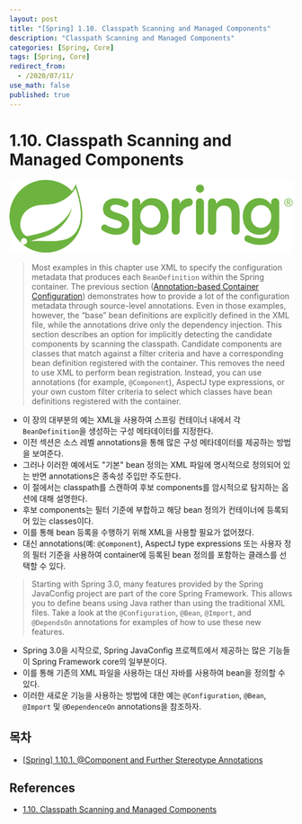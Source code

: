 ```yaml
---
layout: post
title: "[Spring] 1.10. Classpath Scanning and Managed Components"
description: "Classpath Scanning and Managed Components"
categories: [Spring, Core]
tags: [Spring, Core]
redirect_from:
  - /2020/07/11/
use_math: false
published: true
---
```


# 1.10. Classpath Scanning and Managed Components

<img src="/assets/images/posts/logos/spring-logo.svg">

> Most examples in this chapter use XML to specify the configuration metadata that produces each `BeanDefinition` within the Spring container. The previous section ([Annotation-based Container Configuration](https://docs.spring.io/spring/docs/current/spring-framework-reference/core.html#beans-annotation-config)) demonstrates how to provide a lot of the configuration metadata through source-level annotations. Even in those examples, however, the “base” bean definitions are explicitly defined in the XML file, while the annotations drive only the dependency injection. This section describes an option for implicitly detecting the candidate components by scanning the classpath. Candidate components are classes that match against a filter criteria and have a corresponding bean definition registered with the container. This removes the need to use XML to perform bean registration. Instead, you can use annotations (for example, `@Component`), AspectJ type expressions, or your own custom filter criteria to select which classes have bean definitions registered with the container.

- 이 장의 대부분의 예는 XML을 사용하여 스프링 컨테이너 내에서 각 `BeanDefinition`을 생성하는 구성 메타데이터를 지정한다.
- 이전 섹션은 소스 레벨 annotations을 통해 많은 구성 메타데이터를 제공하는 방법을 보여준다.
- 그러나 이러한 예에서도 "기본" bean 정의는 XML 파일에 명시적으로 정의되어 있는 반면 annotations은 종속성 주입만 주도한다.
- 이 절에서는 classpath를 스캔하여 후보 components를 암시적으로 탐지하는 옵션에 대해 설명한다.
- 후보 components는 필터 기준에 부합하고 해당 bean 정의가 컨테이너에 등록되어 있는 classes이다.
- 이를 통해 bean 등록을 수행하기 위해 XML을 사용할 필요가 없어졌다.
- 대신 annotations(예: `@Component`), AspectJ type expressions 또는 사용자 정의 필터 기준을 사용하여 container에 등록된 bean 정의를 포함하는 클래스를 선택할 수 있다.

> Starting with Spring 3.0, many features provided by the Spring JavaConfig project are part of the core Spring Framework. This allows you to define beans using Java rather than using the traditional XML files. Take a look at the `@Configuration`, `@Bean`, `@Import`, and `@DependsOn` annotations for examples of how to use these new features.

- Spring 3.0을 시작으로, Spring JavaConfig 프로젝트에서 제공하는 많은 기능들이 Spring Framework core의 일부분이다.
- 이를 통해 기존의 XML 파일을 사용하는 대신 자바를 사용하여 bean을 정의할 수 있다.
- 이러한 새로운 기능을 사용하는 방법에 대한 예는 `@Configuration`, `@Bean`, `@Import` 및 `@DependenceOn` annotations을 참조하자.

## 목차

- [[Spring] 1.10.1. @Component and Further Stereotype Annotations](https://bossm0n5t3r.github.io/blog/34/)

## References

- [1.10. Classpath Scanning and Managed Components](https://docs.spring.io/spring/docs/current/spring-framework-reference/core.html#beans-classpath-scanning)
